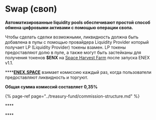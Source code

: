 # Swap \(своп\)

**Автоматизированные liquidity pools обеспечивают простой способ обмена цифровыми активами с помощью операции свопа.**

Чтобы сделать сделки возможными, ликвидность должна быть добавлена в пулы с помощью провайдера Liquidity Provider который получает LP \(Liquidity Provider\) токены взамен. LP токены предоставляют долю в пуле, а также могут быть застейканы для получения токенов **$ENX** на [Space Harvest Farm](../yield-farming-space-harvest-farm.md) после запуска ENEX v1.1.

\*\*\*\*[**ENEX.SPACE**](https://enex.space/) взимает комиссию каждый раз, когда пользователи предоставляют ликвидность и торгуют.

**Общая сумма комиссий составляет 0,35%**

{% page-ref page="../treasury-fund/commission-structure.md" %}



\*\*\*\*

\*\*\*\*



